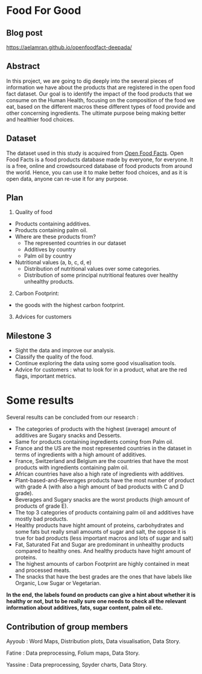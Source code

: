 # Food For Good

## Blog post

https://aelamran.github.io/openfoodfact-deepada/

## Abstract

In this project, we are going to dig deeply into the several pieces of information we have about the products that are registered in the open food fact dataset. Our goal is to identify the impact of the food products that we consume on the Human Health, focusing on the composition of the food we eat, based on the different macros these different types of food provide and other concerning ingredients. The ultimate purpose being making better and healthier food choices.


## Dataset

The dataset used in this study is acquired from [Open Food Facts](https://world.openfoodfacts.org/data). Open Food Facts is a food products database made by everyone, for everyone. It is a free, online and crowdsourced database of food products from around the world. Hence, you can use it to make better food choices, and as it is open data, anyone can re-use it for any purpose.

## Plan 

1. Quality of food
* Products containing additives.
* Products containing palm oil.
* Where are these products from?
    - The represented countries in our dataset
    - Additives by country
    - Palm oil by country 
* Nutritional values (a, b, c, d, e)
    - Distribution of nutritional values over some categories.
    - Distribution of some principal nutritional features over healthy unhealthy products. 
2. Carbon Footprint:
* the goods with the highest carbon footprint.
3. Advices for customers

## Milestone 3

* Sight the data and improve our analysis.
* Classify the quality of the food.
* Continue exploring the data using some good visualisation tools.
* Advice for customers : what to look for in a product, what are the red flags, important metrics.

# Some results

Several results can be concluded from our research : 

* The categories of products with the highest (average) amount of additives are Sugary snacks and Desserts.
* Same for products containing ingredients coming from Palm oil.
* France and the US are the most represented countries in the dataset in terms of ingredients with a high amount of additives.
* France, Switzerland and Belgium are the countries that have the most products with ingredients containing palm oil.
* African countries have also a high rate of ingredients with additives.
* Plant-based-and-Beverages products have the most number of product with grade A (with also a high amount of bad products with C and D grade).
* Beverages and Sugary snacks are the worst products (high amount of products of grade E).
* The top 3 categories of products containing palm oil and additives have mostly bad products.
* Healthy products have hight amount of proteins, carbohydrates and some fats but really small amounts of sugar and salt, the oppose it is true for bad products (less important macros and lots of sugar and salt)
* Fat, Saturated Fat and Sugar are predominant in unhealthy products compared to healthy ones. And healthy products have hight amount of proteins.
* The highest amounts of carbon Footprint are highly contained in meat and processed meats.
* The snacks that have the best grades are the ones that have labels like Organic, Low Sugar or Vegetarian.

**In the end, the labels found on products can give a hint about whether it is healthy or not, but to be really sure one needs to check all the relevant information about additives, fats, sugar content, palm oil etc.**

## Contribution of group members

Ayyoub : Word Maps, Distribution plots, Data visualisation, Data Story.

Fatine : Data preprocessing, Folium maps, Data Story.

Yassine : Data preprocessing, Spyder charts, Data Story.